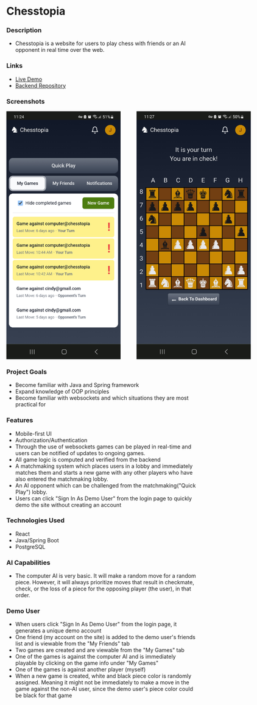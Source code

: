 # Chesstopia
### Description
- Chesstopia is a website for users to play chess with friends or an AI opponent in real time over the web.

### Links
- <a href="https://www.jacob-ferrell.com/chesstopia">Live Demo</a>
- <a href="https://github.com/jacob-ferrell/online-chess-backend">Backend Repository</a>

### Screenshots
<div style="display: flex; gap: 2rem;">
  <img src="images/dashboard.jpg" alt="Image 1" style="margin-right: 10px;" width="300" height="auto">
  <img src="images/game.jpg" alt="Image 2" width="300" height="auto">
</div>

### Project Goals
- Become familiar with Java and Spring framework
- Expand knowledge of OOP principles
- Become familiar with websockets and which situations they are most practical for

### Features
- Mobile-first UI
- Authorization/Authentication 
- Through the use of websockets games can be played in real-time and users can be notified of updates to ongoing games.
- All game logic is computed and verified from the backend
- A matchmaking system which places users in a lobby and immediately matches them and starts a new game with any other players who have also entered the matchmaking lobby.
- An AI opponent which can be challenged from the matchmaking("Quick Play") lobby.
- Users can click "Sign In As Demo User" from the login page to quickly demo the site without creating an account

### Technologies Used
- React
- Java/Spring Boot
- PostgreSQL 

### AI Capabilities
- The computer AI is very basic.  It will make a random move for a random piece. However, it will always prioritize moves that result in checkmate, check, or the loss of a piece for the opposing player (the user), in that order.

### Demo User
- When users click "Sign In As Demo User" from the login page, it generates a unique demo account
- One friend (my account on the site) is added to the demo user's friends list and is viewable from the "My Friends" tab
- Two games are created and are viewable from the "My Games" tab
- One of the games is against the computer AI and is immediately playable by clicking on the game info under "My Games"
- One of the games is against another player (myself)
- When a new game is created, white and black piece color is randomly assigned.  Meaning it might not be immediately to make a move in the game against the non-AI user, since the demo user's piece color could be black for that game
